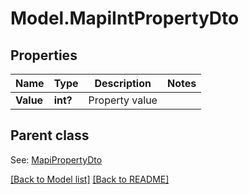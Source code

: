 # Model.MapiIntPropertyDto
## Properties
Name | Type | Description | Notes
------------ | ------------- | ------------- | -------------
**Value** | **int?** | Property value              | 

## Parent class

See: [MapiPropertyDto](MapiPropertyDto.md)

[[Back to Model list]](Models.doc) [[Back to README]](README.md)


